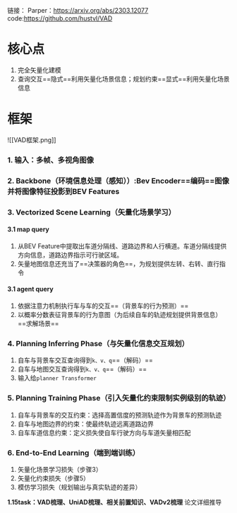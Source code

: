 链接：
	Parper：[]()https://arxiv.org/abs/2303.12077
	code:[]()https://github.com/hustvl/VAD
# 核心点
1. 完全矢量化建模
2. 查询交互==隐式==利用矢量化场景信息；规划约束==显式==利用矢量化场景信息
# 框架
![[VAD框架.png]]
### 1. 输入：多帧、多视角图像
### 2. Backbone（环境信息处理（感知））:Bev Encoder==编码==图像并将图像特征投影到BEV Features
### 3. Vectorized Scene Learning（矢量化场景学习）
#### 3.1 map query
1. 从BEV Feature中提取出车道分隔线、道路边界和人行横道。车道分隔线提供方向信息，道路边界指示可行驶区域。
2. 矢量地图信息还充当了==决策器的角色==，为规划提供左转、右转、直行指令
#### 3.1 agent query
1. 依据注意力机制执行车与车的交互==（背景车的行为预测）==
2. 以概率分数表征背景车的行为意图（为后续自车的轨迹规划提供背景信息）==求解场景==
### 4. Planning Inferring Phase（与矢量化信息交互规划）
1. 自车与背景车交互查询得到`k、v、q`==（解码）==
2. 自车与地图交互查询得到`k、v、q`==（解码）==
3. 输入给`planner Transformer`
### 5. Planning Training Phase（引入矢量化约束限制实例级别的轨迹）
1. 自车与背景车的交互约束：选择高置信度的预测轨迹作为背景车的预测轨迹
2. 自车与地图边界的约束：使最终轨迹远离道路边界
3. 自车车道信息约束：定义损失使自车行驶方向与车道矢量相匹配
### 6. End-to-End Learning（端到端训练）
1. 矢量化场景学习损失（步骤3）
2. 矢量化约束损失（步骤5）
3. 模仿学习损失（规划输出与真实轨迹的差异）




**1.15task：VAD梳理、UniAD梳理、相关前置知识、VADv2梳理**
论文详细推导
